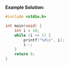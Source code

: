 **Example Solution:**

```c
#include <stdio.h>

int main(void) {
    int i = 10;
    while (i >= 1) {
        printf("%d\n", i);
        i--;
    }
    return 0;
}
